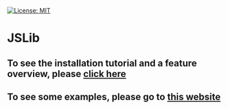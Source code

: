 [![License: MIT](https://img.shields.io/badge/License-MIT-blue.svg)](https://opensource.org/licenses/MIT)

# JSLib

## To see the installation tutorial and a feature overview, please <a href="https://github.com/Sv443/JSLib/wiki">click here</a>
## To see some examples, please go to <a href="https://sv443.github.io/JSLib/demo.html">this website</a>
